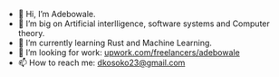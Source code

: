 - 👋 Hi, I’m Adebowale.
- 🔨 I’m big on Artificial interlligence, software systems and Computer theory.
- 🌱 I’m currently learning Rust and Machine Learning.
- 💞️ I’m looking for work: [upwork.com/freelancers/adebowale](https://upwork.com/freelancers/adebowale)
- 📫 How to reach me: dkosoko23@gmail.com
